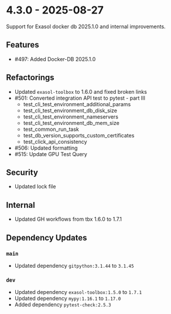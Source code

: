 # 4.3.0 - 2025-08-27

Support for Exasol docker db 2025.1.0 and internal improvements.

## Features

 - #497: Added Docker-DB 2025.1.0

## Refactorings

 - Updated `exasol-toolbox` to 1.6.0 and fixed broken links
 - #501: Converted integration API test to pytest - part III
   - test_cli_test_environment_additional_params
   - test_cli_test_environment_db_disk_size
   - test_cli_test_environment_nameservers
   - test_cli_test_environment_db_mem_size
   - test_common_run_task
   - test_db_version_supports_custom_certificates
   - test_click_api_consistency
 - #506: Updated formatting
 - #515: Update GPU Test Query

 ## Security

 - Updated lock file

## Internal

 - Updated GH workflows from tbx 1.6.0 to 1.7.1

## Dependency Updates

### `main`
* Updated dependency `gitpython:3.1.44` to `3.1.45`

### `dev`
* Updated dependency `exasol-toolbox:1.5.0` to `1.7.1`
* Updated dependency `mypy:1.16.1` to `1.17.0`
* Added dependency `pytest-check:2.5.3`
